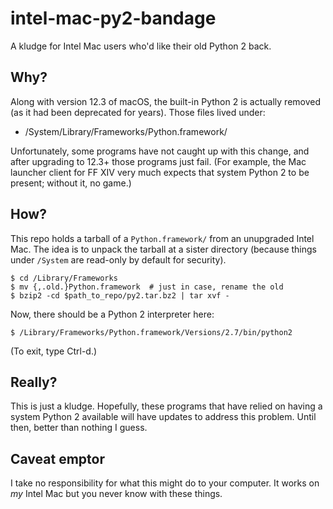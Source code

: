 # intel-mac-py2-bandage

A kludge for Intel Mac users who'd like their old Python 2 back.

## Why?

Along with version 12.3 of macOS, the built-in Python 2 is actually removed
(as it had been deprecated for years).  Those files lived under:
- /System/Library/Frameworks/Python.framework/

Unfortunately, some programs have not caught up with this change, and
after upgrading to 12.3+ those programs just fail.  (For example,
the Mac launcher client for FF XIV very much expects that system Python 2
to be present; without it, no game.)

## How?

This repo holds a tarball of a `Python.framework/` from an unupgraded
Intel Mac.  The idea is to unpack the tarball at a sister directory
(because things under `/System` are read-only by default for security).

```
$ cd /Library/Frameworks
$ mv {,.old.}Python.framework  # just in case, rename the old
$ bzip2 -cd $path_to_repo/py2.tar.bz2 | tar xvf -
```

Now, there should be a Python 2 interpreter here:
```
$ /Library/Frameworks/Python.framework/Versions/2.7/bin/python2
```
(To exit, type Ctrl-d.)

## Really?

This is just a kludge.  Hopefully, these programs that have relied
on having a system Python 2 available will have updates to address
this problem.  Until then, better than nothing I guess.

## Caveat emptor

I take no responsibility for what this might do to your computer.
It works on *my* Intel Mac but you never know with these things.
